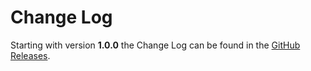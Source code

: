 # Change Log

Starting with version **1.0.0** the Change Log can be found in the [GitHub Releases](https://github.com/chatreejs/bill-please/releases).
